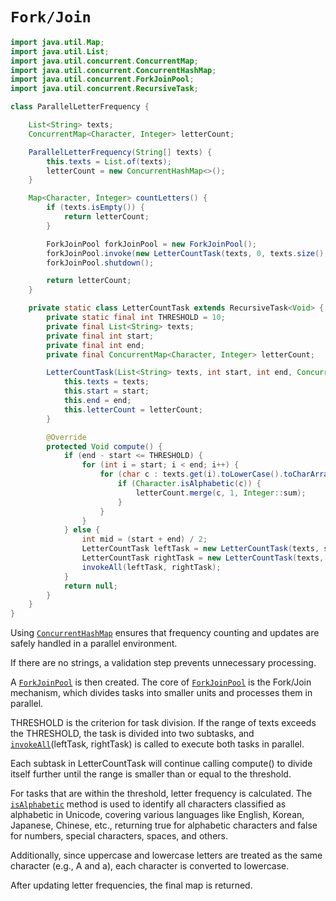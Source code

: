 # `Fork/Join`

```java
import java.util.Map;
import java.util.List;
import java.util.concurrent.ConcurrentMap;
import java.util.concurrent.ConcurrentHashMap;
import java.util.concurrent.ForkJoinPool;
import java.util.concurrent.RecursiveTask;

class ParallelLetterFrequency {

    List<String> texts;
    ConcurrentMap<Character, Integer> letterCount; 

    ParallelLetterFrequency(String[] texts) {
        this.texts = List.of(texts);
        letterCount = new ConcurrentHashMap<>();
    }

    Map<Character, Integer> countLetters() {
        if (texts.isEmpty()) {
            return letterCount;
        }

        ForkJoinPool forkJoinPool = new ForkJoinPool(); 
        forkJoinPool.invoke(new LetterCountTask(texts, 0, texts.size(), letterCount));
        forkJoinPool.shutdown();

        return letterCount;
    }

    private static class LetterCountTask extends RecursiveTask<Void> {
        private static final int THRESHOLD = 10; 
        private final List<String> texts;
        private final int start;
        private final int end;
        private final ConcurrentMap<Character, Integer> letterCount;

        LetterCountTask(List<String> texts, int start, int end, ConcurrentMap<Character, Integer> letterCount) {
            this.texts = texts;
            this.start = start;
            this.end = end;
            this.letterCount = letterCount;
        }

        @Override
        protected Void compute() {
            if (end - start <= THRESHOLD) {
                for (int i = start; i < end; i++) {
                    for (char c : texts.get(i).toLowerCase().toCharArray()) {
                        if (Character.isAlphabetic(c)) {
                            letterCount.merge(c, 1, Integer::sum);
                        }
                    }
                }
            } else {
                int mid = (start + end) / 2;
                LetterCountTask leftTask = new LetterCountTask(texts, start, mid, letterCount);
                LetterCountTask rightTask = new LetterCountTask(texts, mid, end, letterCount);
                invokeAll(leftTask, rightTask); 
            }
            return null;
        }
    }
}
```

Using [`ConcurrentHashMap`][ConcurrentHashMap] ensures that frequency counting and updates are safely handled in a parallel environment.

If there are no strings, a validation step prevents unnecessary processing.

A [`ForkJoinPool`][ForkJoinPool] is then created. The core of [`ForkJoinPool`][ForkJoinPool] is the Fork/Join mechanism, which divides tasks into smaller units and processes them in parallel.

THRESHOLD is the criterion for task division. If the range of texts exceeds the THRESHOLD, the task is divided into two subtasks, and [`invokeAll`][invokeAll](leftTask, rightTask) is called to execute both tasks in parallel.

Each subtask in LetterCountTask will continue calling compute() to divide itself further until the range is smaller than or equal to the threshold.

For tasks that are within the threshold, letter frequency is calculated. The [`isAlphabetic`][isAlphabetic] method is used to identify all characters classified as alphabetic in Unicode, covering various languages like English, Korean, Japanese, Chinese, etc., returning true for alphabetic characters and false for numbers, special characters, spaces, and others.

Additionally, since uppercase and lowercase letters are treated as the same character (e.g., A and a), each character is converted to lowercase.

After updating letter frequencies, the final map is returned.

[ConcurrentHashMap]: https://docs.oracle.com/javase/8/docs/api/java/util/concurrent/ConcurrentHashMap.html
[ForkJoinPool]: https://docs.oracle.com/javase/8/docs/api/java/util/concurrent/ForkJoinPool.html
[isAlphabetic]: https://docs.oracle.com/javase/8/docs/api/java/lang/Character.html#isAlphabetic-int-
[invokeAll]: https://docs.oracle.com/javase/6/docs/api/java/util/concurrent/ExecutorService.html
